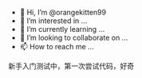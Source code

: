 - 👋 Hi, I’m @orangekitten99
- 👀 I’m interested in ...
- 🌱 I’m currently learning ...
- 💞️ I’m looking to collaborate on ...
- 📫 How to reach me ...

<!---
orangekitten99/orangekitten99 is a ✨ special ✨ repository because its `README.md` (this file) appears on your GitHub profile.
您可以点击“预览”链接查看您的更改。
--->
新手入门测试中，第一次尝试代码，好奇
